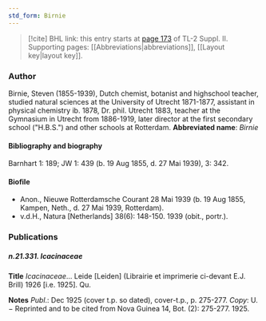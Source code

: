 ```yaml
---
std_form: Birnie
---
```


> [!cite] BHL link: this entry starts at [page 173](https://www.biodiversitylibrary.org/page/33265370) of TL-2 Suppl. II.
> Supporting pages: [[Abbreviations|abbreviations]], [[Layout key|layout key]].

### Author

Birnie, Steven (1855-1939), Dutch chemist, botanist and highschool teacher, studied natural sciences at the University of Utrecht 1871-1877, assistant in physical chemistry ib. 1878, Dr. phil. Utrecht 1883, teacher at the Gymnasium in Utrecht from 1886-1919, later director at the first secondary school ("H.B.S.") and other schools at Rotterdam. 
**Abbreviated name**: *Birnie*

#### Bibliography and biography

Barnhart 1: 189; JW 1: 439 (b. 19 Aug 1855, d. 27 Mai 1939), 3: 342.

#### Biofile

- Anon., Nieuwe Rotterdamsche Courant 28 Mai 1939 (b. 19 Aug 1855, Kampen, Neth., d. 27 Mai 1939, Rotterdam).
- v.d.H., Natura \[Netherlands\] 38(6): 148-150. 1939 (obit., portr.).

### Publications

##### n.21.331. Icacinaceae

**Title**
*Icacinaceae*... Leide \[Leiden\] (Librairie et imprimerie ci-devant E.J. Brill) 1926 \[i.e. 1925\]. Qu.

**Notes**
*Publ*.: Dec 1925 (cover t.p. so dated), cover-t.p., p. 275-277. *Copy*: U. − Reprinted and to be cited from Nova Guinea 14, Bot. (2): 275-277. 1925.

